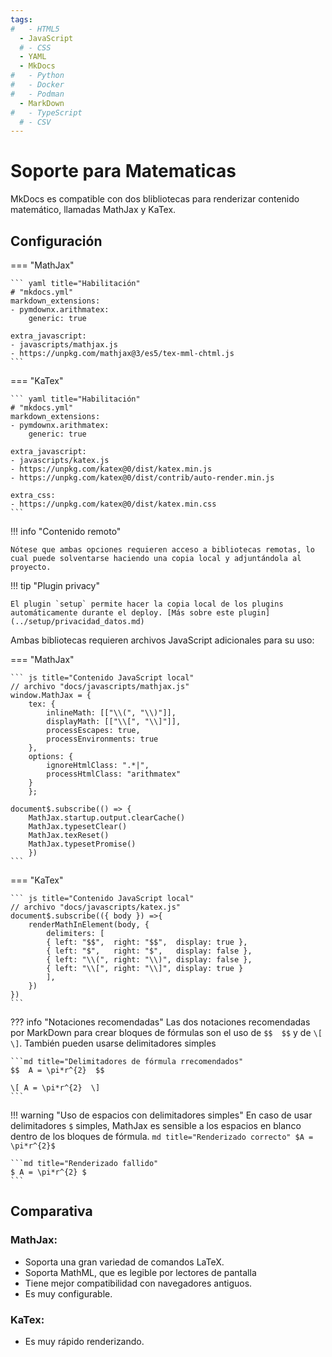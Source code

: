 ```yaml
---
tags:
#   - HTML5
  - JavaScript
  # - CSS
  - YAML
  - MkDocs
#   - Python
#   - Docker
#   - Podman
  - MarkDown
#   - TypeScript
  # - CSV
---
```


# Soporte para Matematicas


MkDocs es compatible con dos blibliotecas para renderizar contenido matemático, llamadas MathJax y KaTex.



## Configuración



=== "MathJax"

    ``` yaml title="Habilitación"
    # "mkdocs.yml"
    markdown_extensions:
    - pymdownx.arithmatex:
        generic: true

    extra_javascript:
    - javascripts/mathjax.js
    - https://unpkg.com/mathjax@3/es5/tex-mml-chtml.js
    ```




=== "KaTex"

    ``` yaml title="Habilitación"
    # "mkdocs.yml"
    markdown_extensions:
    - pymdownx.arithmatex:
        generic: true

    extra_javascript:
    - javascripts/katex.js
    - https://unpkg.com/katex@0/dist/katex.min.js
    - https://unpkg.com/katex@0/dist/contrib/auto-render.min.js

    extra_css:
    - https://unpkg.com/katex@0/dist/katex.min.css
    ```


!!! info "Contenido remoto"

    Nótese que ambas opciones requieren acceso a bibliotecas remotas, lo cual puede solventarse haciendo una copia local y adjuntándola al proyecto.

!!! tip "Plugin privacy"

    El plugin `setup` permite hacer la copia local de los plugins automáticamente durante el deploy. [Más sobre este plugin](../setup/privacidad_datos.md)


Ambas bibliotecas requieren archivos JavaScript adicionales para su uso:


=== "MathJax"

    ``` js title="Contenido JavaScript local"
    // archivo "docs/javascripts/mathjax.js"
    window.MathJax = {
        tex: {
            inlineMath: [["\\(", "\\)"]],
            displayMath: [["\\[", "\\]"]],
            processEscapes: true,
            processEnvironments: true
        },
        options: {
            ignoreHtmlClass: ".*|",
            processHtmlClass: "arithmatex"
        }
        };

    document$.subscribe(() => { 
        MathJax.startup.output.clearCache()
        MathJax.typesetClear()
        MathJax.texReset()
        MathJax.typesetPromise()
        })
    ```




=== "KaTex" 

    ``` js title="Contenido JavaScript local"
    // archivo "docs/javascripts/katex.js"
    document$.subscribe(({ body }) =>{ 
        renderMathInElement(body, {
            delimiters: [
            { left: "$$",  right: "$$",  display: true },
            { left: "$",   right: "$",   display: false },
            { left: "\\(", right: "\\)", display: false },
            { left: "\\[", right: "\\]", display: true }
            ],
        })
    })
    ```

??? info "Notaciones recomendadas"
    Las dos notaciones recomendadas por MarkDown para crear bloques de fórmulas son el uso de `$$  $$` y de `\[  \]`. También pueden usarse delimitadores simples

    ```md title="Delimitadores de fórmula rrecomendados"
    $$  A = \pi*r^{2}  $$

    \[ A = \pi*r^{2}  \]
    ```



!!! warning "Uso de espacios con delimitadores simples"
    En caso de usar delimitadores `$` simples, MathJax es sensible a los espacios en blanco dentro de los bloques de fórmula.
    ```md title="Renderizado correcto"
    $A = \pi*r^{2}$    
    ```

    ```md title="Renderizado fallido"
    $ A = \pi*r^{2} $   
    ```


## Comparativa


### MathJax:

- Soporta una gran variedad de comandos LaTeX.
- Soporta MathML, que es legible por lectores de pantalla
- Tiene mejor compatibilidad con navegadores antiguos. 
- Es muy configurable.


### KaTex:

- Es muy rápido renderizando.
